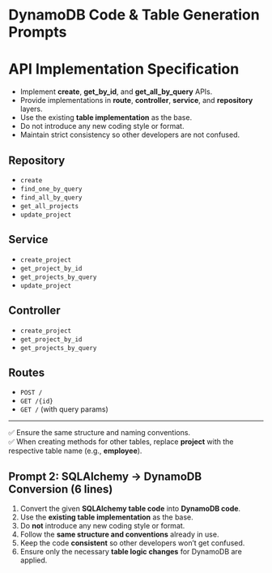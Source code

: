 # DynamoDB Code & Table Generation Prompts

# API Implementation Specification

- Implement **create**, **get_by_id**, and **get_all_by_query** APIs.  
- Provide implementations in **route**, **controller**, **service**, and **repository** layers.  
- Use the existing **table implementation** as the base.  
- Do not introduce any new coding style or format.  
- Maintain strict consistency so other developers are not confused.  

## Repository
- `create`  
- `find_one_by_query`  
- `find_all_by_query`  
- `get_all_projects`  
- `update_project`  

## Service
- `create_project`  
- `get_project_by_id`  
- `get_projects_by_query`  
- `update_project`  

## Controller
- `create_project`  
- `get_project_by_id`  
- `get_projects_by_query`  

## Routes
- `POST /`  
- `GET /{id}`  
- `GET /` (with query params)  

---
✅ Ensure the same structure and naming conventions.  
✅ When creating methods for other tables, replace **project** with the respective table name (e.g., **employee**). 

## Prompt 2: SQLAlchemy → DynamoDB Conversion (6 lines)
1. Convert the given **SQLAlchemy table code** into **DynamoDB code**.  
2. Use the **existing table implementation** as the base.  
3. Do **not** introduce any new coding style or format.  
4. Follow the **same structure and conventions** already in use.  
5. Keep the code **consistent** so other developers won’t get confused.  
6. Ensure only the necessary **table logic changes** for DynamoDB are applied.

